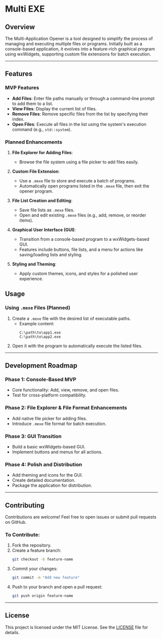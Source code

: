 # Multi EXE

## **Overview**
The Multi-Application Opener is a tool designed to simplify the process of managing and executing multiple files or programs. Initially built as a console-based application, it evolves into a feature-rich graphical program using wxWidgets, supporting custom file extensions for batch execution.

---

## **Features**

### **MVP Features**
- **Add Files**: Enter file paths manually or through a command-line prompt to add them to a list.
- **View Files**: Display the current list of files.
- **Remove Files**: Remove specific files from the list by specifying their index.
- **Open Files**: Execute all files in the list using the system's execution command (e.g., `std::system`).

### **Planned Enhancements**
1. **File Explorer for Adding Files**:
   - Browse the file system using a file picker to add files easily.

2. **Custom File Extension**:
   - Use a `.mexe` file to store and execute a batch of programs.
   - Automatically open programs listed in the `.mexe` file, then exit the opener program.

3. **File List Creation and Editing**:
   - Save file lists as `.mexe` files.
   - Open and edit existing `.mexe` files (e.g., add, remove, or reorder items).

4. **Graphical User Interface (GUI)**:
   - Transition from a console-based program to a wxWidgets-based GUI.
   - Features include buttons, file lists, and a menu for actions like saving/loading lists and styling.

5. **Styling and Theming**:
   - Apply custom themes, icons, and styles for a polished user experience.

## **Usage**

### **Using `.mexe` Files** (Planned)
1. Create a `.mexe` file with the desired list of executable paths.
   - Example content:
     ```
     C:\path\to\app1.exe
     C:\path\to\app2.exe
     ```
2. Open it with the program to automatically execute the listed files.

---

## **Development Roadmap**

### **Phase 1: Console-Based MVP**
- Core functionality: Add, view, remove, and open files.
- Test for cross-platform compatibility.

### **Phase 2: File Explorer & File Format Enhancements**
- Add native file picker for adding files.
- Introduce `.mexe` file format for batch execution.

### **Phase 3: GUI Transition**
- Build a basic wxWidgets-based GUI.
- Implement buttons and menus for all actions.

### **Phase 4: Polish and Distribution**
- Add theming and icons for the GUI.
- Create detailed documentation.
- Package the application for distribution.

---

## **Contributing**
Contributions are welcome! Feel free to open issues or submit pull requests on GitHub.

### **To Contribute**:
1. Fork the repository.
2. Create a feature branch:
   ```bash
   git checkout -b feature-name
   ```
3. Commit your changes:
   ```bash
   git commit -m "Add new feature"
   ```
4. Push to your branch and open a pull request:
   ```bash
   git push origin feature-name
   ```

---

## **License**
This project is licensed under the MIT License. See the [LICENSE](LICENSE) file for details.